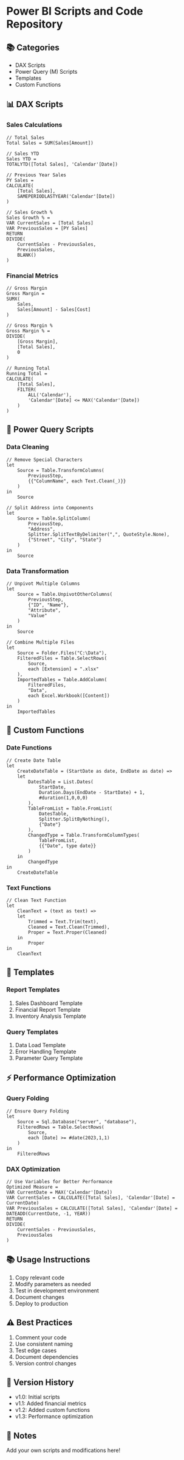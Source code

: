 # Power BI Scripts and Code Repository

## 📚 Categories
- DAX Scripts
- Power Query (M) Scripts
- Templates
- Custom Functions

## 📊 DAX Scripts

### Sales Calculations
```dax
// Total Sales
Total Sales = SUM(Sales[Amount])

// Sales YTD
Sales YTD = 
TOTALYTD([Total Sales], 'Calendar'[Date])

// Previous Year Sales
PY Sales = 
CALCULATE(
    [Total Sales],
    SAMEPERIODLASTYEAR('Calendar'[Date])
)

// Sales Growth %
Sales Growth % = 
VAR CurrentSales = [Total Sales]
VAR PreviousSales = [PY Sales]
RETURN
DIVIDE(
    CurrentSales - PreviousSales,
    PreviousSales,
    BLANK()
)
```

### Financial Metrics
```dax
// Gross Margin
Gross Margin = 
SUMX(
    Sales,
    Sales[Amount] - Sales[Cost]
)

// Gross Margin %
Gross Margin % = 
DIVIDE(
    [Gross Margin],
    [Total Sales],
    0
)

// Running Total
Running Total = 
CALCULATE(
    [Total Sales],
    FILTER(
        ALL('Calendar'),
        'Calendar'[Date] <= MAX('Calendar'[Date])
    )
)
```

## 🔄 Power Query Scripts

### Data Cleaning
```powerquery
// Remove Special Characters
let
    Source = Table.TransformColumns(
        PreviousStep,
        {{"ColumnName", each Text.Clean(_)}}
    )
in
    Source

// Split Address into Components
let
    Source = Table.SplitColumn(
        PreviousStep,
        "Address",
        Splitter.SplitTextByDelimiter(",", QuoteStyle.None),
        {"Street", "City", "State"}
    )
in
    Source
```

### Data Transformation
```powerquery
// Unpivot Multiple Columns
let
    Source = Table.UnpivotOtherColumns(
        PreviousStep,
        {"ID", "Name"},
        "Attribute",
        "Value"
    )
in
    Source

// Combine Multiple Files
let
    Source = Folder.Files("C:\Data"),
    FilteredFiles = Table.SelectRows(
        Source,
        each [Extension] = ".xlsx"
    ),
    ImportedTables = Table.AddColumn(
        FilteredFiles,
        "Data",
        each Excel.Workbook([Content])
    )
in
    ImportedTables
```

## 📝 Custom Functions

### Date Functions
```powerquery
// Create Date Table
let
    CreateDateTable = (StartDate as date, EndDate as date) =>
    let
        DatesTable = List.Dates(
            StartDate,
            Duration.Days(EndDate - StartDate) + 1,
            #duration(1,0,0,0)
        ),
        TableFromList = Table.FromList(
            DatesTable,
            Splitter.SplitByNothing(),
            {"Date"}
        ),
        ChangedType = Table.TransformColumnTypes(
            TableFromList,
            {{"Date", type date}}
        )
    in
        ChangedType
in
    CreateDateTable
```

### Text Functions
```powerquery
// Clean Text Function
let
    CleanText = (text as text) =>
    let
        Trimmed = Text.Trim(text),
        Cleaned = Text.Clean(Trimmed),
        Proper = Text.Proper(Cleaned)
    in
        Proper
in
    CleanText
```

## 🎯 Templates

### Report Templates
1. Sales Dashboard Template
2. Financial Report Template
3. Inventory Analysis Template

### Query Templates
1. Data Load Template
2. Error Handling Template
3. Parameter Query Template

## ⚡ Performance Optimization

### Query Folding
```powerquery
// Ensure Query Folding
let
    Source = Sql.Database("server", "database"),
    FilteredRows = Table.SelectRows(
        Source,
        each [Date] >= #date(2023,1,1)
    )
in
    FilteredRows
```

### DAX Optimization
```dax
// Use Variables for Better Performance
Optimized Measure = 
VAR CurrentDate = MAX('Calendar'[Date])
VAR CurrentSales = CALCULATE([Total Sales], 'Calendar'[Date] = CurrentDate)
VAR PreviousSales = CALCULATE([Total Sales], 'Calendar'[Date] = DATEADD(CurrentDate, -1, YEAR))
RETURN
DIVIDE(
    CurrentSales - PreviousSales,
    PreviousSales
)
```

## 📚 Usage Instructions
1. Copy relevant code
2. Modify parameters as needed
3. Test in development environment
4. Document changes
5. Deploy to production

## ⚠️ Best Practices
1. Comment your code
2. Use consistent naming
3. Test edge cases
4. Document dependencies
5. Version control changes

## 🔄 Version History
- v1.0: Initial scripts
- v1.1: Added financial metrics
- v1.2: Added custom functions
- v1.3: Performance optimization

## 📝 Notes
Add your own scripts and modifications here!
